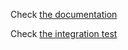 Check [the documentation](https://madprops.github.io/numberstring/)

Check [the integration test](tests/integration.nim)